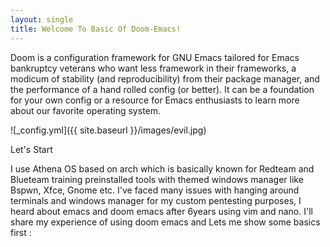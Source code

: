 ```yaml
---
layout: single
title: Welcome To Basic Of Doom-Emacs!
---
```


Doom is a configuration framework for GNU Emacs tailored for Emacs bankruptcy veterans who want less framework in their frameworks, a modicum of stability (and reproducibility) from their package manager, and the performance of a hand rolled config (or better). It can be a foundation for your own config or a resource for Emacs enthusiasts to learn more about our favorite operating system.

![_config.yml]({{ site.baseurl }}/images/evil.jpg)

Let's Start

I use Athena OS based on arch which is basically known for Redteam and Blueteam training preinstalled tools with themed windows manager like Bspwn, Xfce, Gnome etc.
I've faced many issues with hanging around terminals and windows manager for my custom pentesting purposes, I heard about emacs and doom emacs after 6years using vim and nano. I'll share my experience of using doom emacs and Lets me show some basics first :



